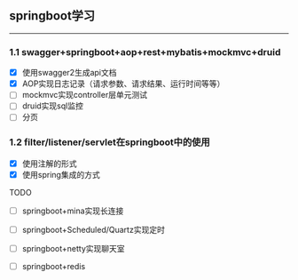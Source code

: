 ## springboot学习
----------
### 1.1 swagger+springboot+aop+rest+mybatis+mockmvc+druid
* [x] 使用swagger2生成api文档
* [x] AOP实现日志记录（请求参数、请求结果、运行时间等等）
* [ ] mockmvc实现controller层单元测试
* [ ] druid实现sql监控
* [ ] 分页

### 1.2 filter/listener/servlet在springboot中的使用
* [x] 使用注解的形式
* [x] 使用spring集成的方式

TODO
* [ ] springboot+mina实现长连接

* [ ] springboot+Scheduled/Quartz实现定时

* [ ] springboot+netty实现聊天室

* [ ] springboot+redis


